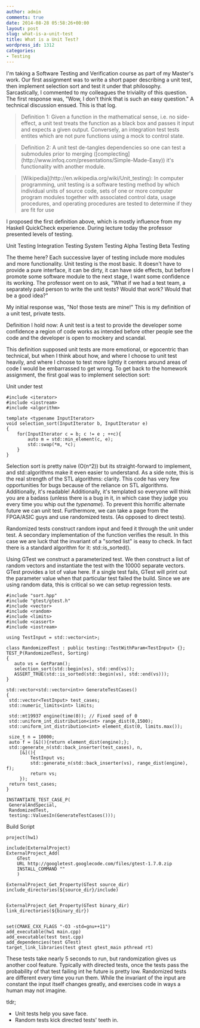 ```yaml
---
author: admin
comments: true
date: 2014-08-28 05:58:26+00:00
layout: post
slug: what-is-a-unit-test
title: What is a Unit Test?
wordpress_id: 1312
categories:
- Testing
---
```


I'm taking a Software Testing and Verification course as part of my Master's work. Our first assignment was to write a short paper describing a unit test, then implement selection sort and test it under that philosophy. Sarcastically, I commented to my colleagues the triviality of this question. The first response was, "Wow, I don't think that is such an easy question." A technical discussion ensued. This is that log.
<!-- more -->


<blockquote>Definition 1:
Given a function in the mathematical sense, i.e. no side-effect, a unit test treats the function as a black box and passes it input and expects a given output. Conversely, an integration test tests entites which are not pure functions using a mock to control state.</blockquote>




<blockquote>Definition 2:
A unit test de-tangles dependencies so one can test a submodules prior to merging ([complecting](http://www.infoq.com/presentations/Simple-Made-Easy)) it's functionality with another module.</blockquote>




<blockquote>[Wikipedia](http://en.wikipedia.org/wiki/Unit_testing):
In computer programming, unit testing is a software testing method by which individual units of source code, sets of one or more computer program modules together with associated control data, usage procedures, and operating procedures are tested to determine if they are fit for use</blockquote>



I proposed the first definition above, which is mostly influence from my Haskell QuickCheck experience.  During lecture today the professor presented levels of testing.

Unit Testing
Integration Testing
System Testing
Alpha Testing
Beta Testing

The theme here? Each successive layer of testing include more modules and more functionality. Unit testing is the most basic. It doesn't  have to provide a pure interface, it can be dirty, it can have side effects, but before I promote some software module to the next stage, I want some confidence its working. The professor went on to ask, "What if we had a test team, a separately paid person to write the unit tests? Would that work? Would that be a good idea?" 

My initial response was, "No! those tests are mine!" This is my definition of a unit test, private tests. 

Definition I hold now:
A unit test is a test to provide the developer some confidence a region of code works as intended before other people see the code and the developer is open to mockery and scandal. 

This definition supposed unit tests are more emotional, or egocentric than technical, but when I think about how, and where I choose to unit test heavily, and where I choose to test more lightly it centers around areas of code I would be embarrassed to get wrong. To get back to the homework assignment, the first goal was to implement selection sort: 

Unit under test

    
    #include <iterator>
    #include <iostream>
    #include <algorithm>
    
    template <typename InputIterator>
    void selection_sort(InputIterator b, InputIterator e)
    {
        for(InputIterator c = b; c != e ; ++c){
            auto m = std::min_element(c, e);
            std::swap(*m, *c);
        }
    }
    



Selection sort is pretty naive (O(n^2)) but its straight-forward to implement, and std::algorithms make it even easier to understand. As a side note, this is the real strength of the STL algorithms: clarity. This code has very few opportunities for bugs because of the reliance on STL algorithms. Additionally, it's readable! Additionally, it's templated so everyone will think you are a badass (unless there is a bug in it, in which case they judge you every time you whip out the _typename_). To prevent this horrific alternate future we can unit test.  Furthermore, we can take a page from the FPGA/ASIC guys and use randomized tests. (As opposed to direct tests).

Randomized tests construct random input and feed it through the unit under test.  A secondary implementation of the function verifies the result. In this case we are luck that the invariant of a "sorted list" is easy to check.  In fact there is a standard algorithm for it: std::is_sorted().  

Using GTest we construct a parameterized test. We then construct a list of random vectors and instantiate the test with the 10000 separate vectors. GTest provides a lot of value here.  If a single test fails, GTest will print out the parameter value when that particular test failed the build. Since we are using random data, this is critical so we can setup regression tests.


    
    #include "sort.hpp"
    #include "gtest/gtest.h"
    #include <vector>
    #include <random>
    #include <limits>
    #include <cassert>
    #include <iostream>
    
    using TestInput = std::vector<int>;
    
    class RandomizedTest : public testing::TestWithParam<TestInput> {};
    TEST_P(RandomizedTest, Sorting)
    {
       auto vs = GetParam();
       selection_sort(std::begin(vs), std::end(vs));
       ASSERT_TRUE(std::is_sorted(std::begin(vs), std::end(vs)));
    }
    
    std::vector<std::vector<int>> GenerateTestCases()
    {
     std::vector<TestInput> test_cases;
     std::numeric_limits<int> limits;
    
     std::mt19937 engine(time(0)); // Fixed seed of 0
     std::uniform_int_distribution<int> range_dist(0,1500);
     std::uniform_int_distribution<int> element_dist(0, limits.max());
    
     size_t n = 10000;
     auto f = [&](){return element_dist(engine);};
     std::generate_n(std::back_inserter(test_cases), n, 
         [&](){ 
             TestInput vs;
             std::generate_n(std::back_inserter(vs), range_dist(engine), f);
             return vs;
         });
     return test_cases;
    }
    
    INSTANTIATE_TEST_CASE_P(
     GeneralAndSpecial,
     RandomizedTest,
     testing::ValuesIn(GenerateTestCases()));



Build Script

    
    
    project(hw1)
    
    include(ExternalProject)
    ExternalProject_Add(
        GTest 
        URL http://googletest.googlecode.com/files/gtest-1.7.0.zip
        INSTALL_COMMAND ""
        )
    
    ExternalProject_Get_Property(GTest source_dir)
    include_directories(${source_dir}/include)
    
    
    ExternalProject_Get_Property(GTest binary_dir)
    link_directories(${binary_dir})
    
    
    set(CMAKE_CXX_FLAGS "-O3 -std=gnu++11")
    add_executable(hw1 main.cpp)
    add_executable(test test.cpp)
    add_dependencies(test GTest)
    target_link_libraries(test gtest gtest_main pthread rt)
    



These tests take nearly 5 seconds to run, but randomization gives us another cool feature. Typically with directed tests, once the tests pass the probability of that test failing int he future is pretty low. Randomized tests are different every time you run them. While the invariant of the input are constant the input itself changes greatly, and exercises code in ways a human may not imagine. 

tldr; 
- Unit tests help you save face.
- Random tests kick directed tests' teeth in. 
